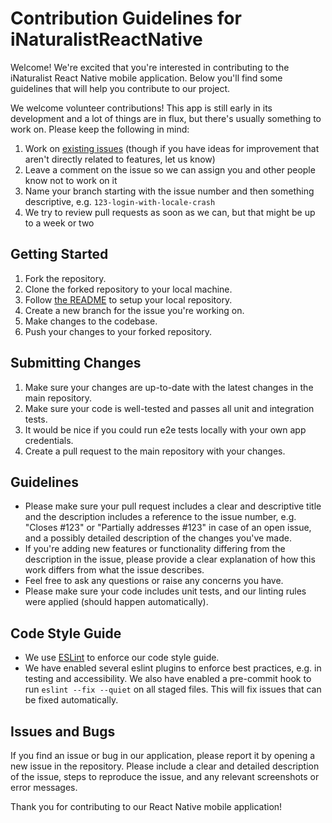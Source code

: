 # Contribution Guidelines for iNaturalistReactNative
Welcome! We're excited that you're interested in contributing to the iNaturalist React Native mobile application. Below you'll find some guidelines that will help you contribute to our project.

We welcome volunteer contributions! This app is still early in its development and a lot of things are in flux, but there's usually something to work on. Please keep the following in mind:

1. Work on [existing issues](https://github.com/inaturalist/iNaturalistReactNative/issues) (though if you have ideas for improvement that aren't directly related to features, let us know)
1. Leave a comment on the issue so we can assign you and other people know not to work on it
1. Name your branch starting with the issue number and then something descriptive, e.g. `123-login-with-locale-crash`
1. We try to review pull requests as soon as we can, but that might be up to a week or two

## Getting Started
1. Fork the repository.
2. Clone the forked repository to your local machine.
3. Follow [the README](README.md) to setup your local repository.
4. Create a new branch for the issue you're working on.
5. Make changes to the codebase.
6. Push your changes to your forked repository.

## Submitting Changes
1. Make sure your changes are up-to-date with the latest changes in the main repository.
2. Make sure your code is well-tested and passes all unit and integration tests.
3. It would be nice if you could run e2e tests locally with your own app credentials.
4. Create a pull request to the main repository with your changes.

## Guidelines
- Please make sure your pull request includes a clear and descriptive title and the description includes a reference to the issue number, e.g. "Closes #123" or "Partially addresses #123" in case of an open issue, and a possibly detailed description of the changes you've made.
- If you're adding new features or functionality differing from the description in the issue, please provide a clear explanation of how this work differs from what the issue describes.
- Feel free to ask any questions or raise any concerns you have.
- Please make sure your code includes unit tests, and our linting rules were applied (should happen automatically).

## Code Style Guide
- We use [ESLint](https://eslint.org/) to enforce our code style guide.
- We have enabled several eslint plugins to enforce best practices, e.g. in testing and accessibility. We also have enabled a pre-commit hook to run `eslint --fix --quiet` on all staged files. This will fix issues that can be fixed automatically.

## Issues and Bugs
If you find an issue or bug in our application, please report it by opening a new issue in the repository. Please include a clear and detailed description of the issue, steps to reproduce the issue, and any relevant screenshots or error messages.

Thank you for contributing to our React Native mobile application!
